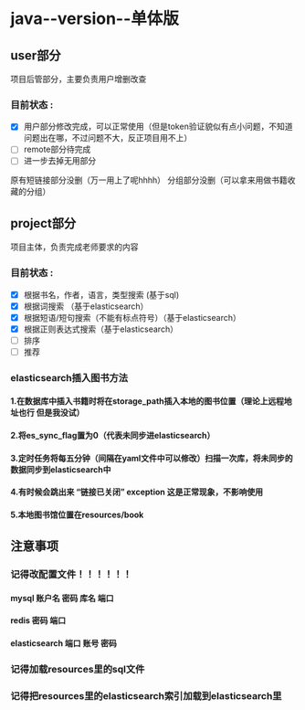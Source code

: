 # java--version--单体版

## user部分 
项目后管部分，主要负责用户增删改查 

### 目前状态 :
- [x] 用户部分修改完成，可以正常使用（但是token验证貌似有点小问题，不知道问题出在哪，不过问题不大，反正项目用不上）
- [ ] remote部分待完成
- [ ] 进一步去掉无用部分

原有短链接部分没删（万一用上了呢hhhh）
分组部分没删（可以拿来用做书籍收藏的分组）


## project部分 
项目主体，负责完成老师要求的内容

### 目前状态 :
- [x] 根据书名，作者，语言，类型搜索 (基于sql)
- [x] 根据词搜索 （基于elasticsearch）
- [x] 根据短语/短句搜索（不能有标点符号）（基于elasticsearch）
- [x] 根据正则表达式搜索（基于elasticsearch）
- [ ] 排序
- [ ] 推荐

### elasticsearch插入图书方法
#### 1.在数据库中插入书籍时将在storage_path插入本地的图书位置（理论上远程地址也行 但是我没试）
#### 2.将es_sync_flag置为0（代表未同步进elasticsearch）
#### 3.定时任务将每五分钟（间隔在yaml文件中可以修改）扫描一次库，将未同步的数据同步到elasticsearch中
#### 4.有时候会跳出来 “链接已关闭” exception 这是正常现象，不影响使用
#### 5.本地图书馆位置在resources/book
## 注意事项
### 记得改配置文件！！！！！！
#### mysql 账户名 密码 库名 端口
#### redis 密码 端口
#### elasticsearch 端口 账号 密码

### 记得加载resources里的sql文件
### 记得把resources里的elasticsearch索引加载到elasticsearch里
